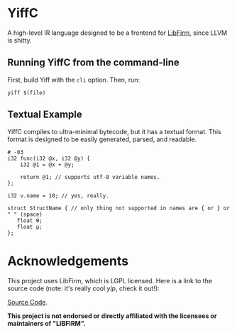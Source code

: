 # YiffC
A high-level IR language designed to be a frontend for [LibFirm](https://github.com/libfirm/libfirm), since LLVM is shitty.


## Running YiffC from the command-line

First, build Yiff with the `cli` option. Then, run:

```
yiff $(file)
```

## Textual Example

YiffC compiles to ultra-minimal bytecode, but it has a textual format. This format is designed to be easily generated, parsed, and readable.

```
# -03
i32 func(i32 @x, i32 @y) {
    i32 @1 = @x + @y;
    
    return @1; // supports utf-8 variable names.
};

i32 v.name = 10; // yes, really.

struct StructName { // only thing not supported in names are { or } or " " (space)
   float θ;
   float μ;
};
```

# Acknowledgements

This project uses LibFirm, which is LGPL licensed. Here is a link to the source code (note: it's really cool *yip*, check it out!):

[Source Code](https://github.com/libfirm/libfirm).

**This project is not endorsed or directly affiliated with the licensees or maintainers of "LIBFIRM".**
